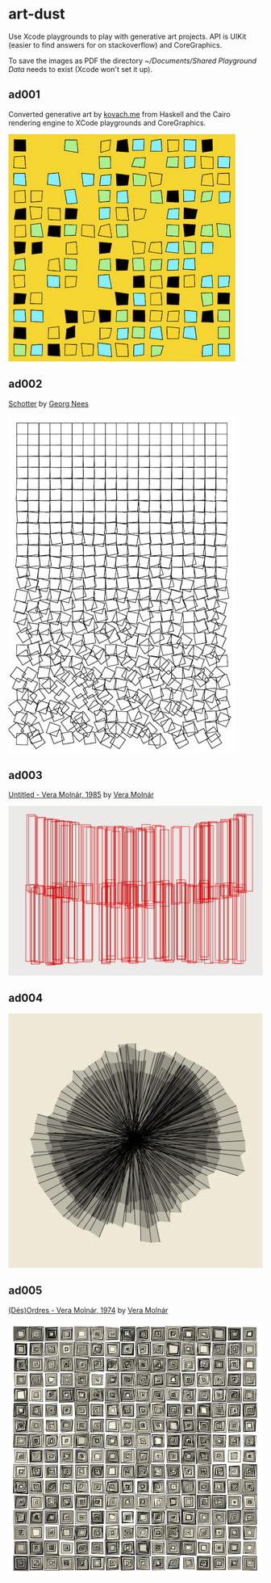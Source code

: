# art-dust

Use Xcode playgrounds to play with generative art projects. API is UIKit (easier to find answers for on stackoverflow) and CoreGraphics.

To save the images as PDF the directory 
*~/Documents/Shared Playground Data* needs to exist (Xcode won't set it up).

## ad001

Converted generative art by [kovach.me](https://www.kovach.me/posts/2018-03-07-generating-art.html) from Haskell and the Cairo rendering engine to XCode playgrounds and CoreGraphics.

![ad001](ad001.png)

## ad002

[Schotter](http://www.medienkunstnetz.de/works/schotter/) by [Georg Nees](https://en.wikipedia.org/wiki/Georg_Nees)

![ad002](ad002.png)

## ad003

[Untitled - Vera Molnár, 1985](https://collections.vam.ac.uk/item/O499339/print-molnar-vera/) by [Vera Molnár](https://en.wikipedia.org/wiki/Vera_Moln%C3%A1r)

![ad003](ad003.png)

## ad004

![ad004](ad004.png)

## ad005

[(Dés)Ordres - Vera Molnár, 1974](http://dam.org/artists/phase-one/vera-molnar/artworks-bodies-of-work/-des-ordres) by [Vera Molnár](https://en.wikipedia.org/wiki/Vera_Moln%C3%A1r)

![ad005](ad005.png)

